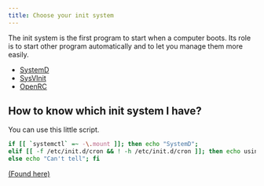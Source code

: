 ```yaml
---
title: Choose your init system
---
```


The init system is the first program to start when a computer boots. Its role is
to start other program automatically and to let you manage them more easily.

<ul class="choices">
  <li><a href="/installation/init/systemd">SystemD</a></li>
  <li><a href="/installation/init/sysvinit">SysVInit</a></li>
  <li><a href="/installation/init/openrc">OpenRC</a></li>
</ul>

## How to know which init system I have?

You can use this little script.

```bash
if [[ `systemctl` =~ -\.mount ]]; then echo "SystemD";
elif [[ -f /etc/init.d/cron && ! -h /etc/init.d/cron ]]; then echo using "SysVInit";
else echo "Can't tell"; fi
```

[(Found here)](https://unix.stackexchange.com/a/164092)
